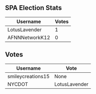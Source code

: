 ## SPA Election Stats

| Username       | Votes   |
|----------------|---------|
| LotusLavender  | 1       |
| AFNNNetworkK12 | 0       |	

## Votes

| Username          | Vote             |
|-------------------|------------------|
| smileycreations15 | None             |
| NYCDOT            | LotusLavender    |
